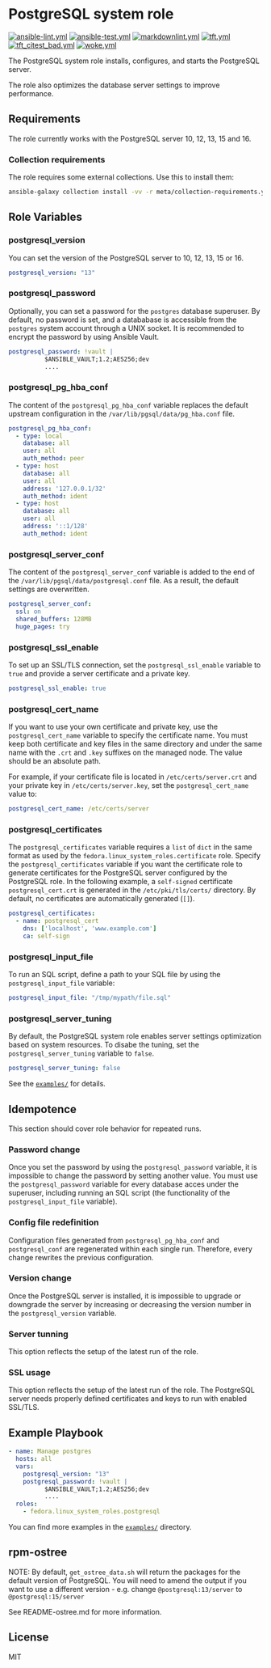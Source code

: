 # PostgreSQL system role

[![ansible-lint.yml](https://github.com/fedora.linux_system_roles.postgresql/actions/workflows/ansible-lint.yml/badge.svg)](https://github.com/fedora.linux_system_roles.postgresql/actions/workflows/ansible-lint.yml) [![ansible-test.yml](https://github.com/fedora.linux_system_roles.postgresql/actions/workflows/ansible-test.yml/badge.svg)](https://github.com/fedora.linux_system_roles.postgresql/actions/workflows/ansible-test.yml) [![markdownlint.yml](https://github.com/fedora.linux_system_roles.postgresql/actions/workflows/markdownlint.yml/badge.svg)](https://github.com/fedora.linux_system_roles.postgresql/actions/workflows/markdownlint.yml) [![tft.yml](https://github.com/fedora.linux_system_roles.postgresql/actions/workflows/tft.yml/badge.svg)](https://github.com/fedora.linux_system_roles.postgresql/actions/workflows/tft.yml) [![tft_citest_bad.yml](https://github.com/fedora.linux_system_roles.postgresql/actions/workflows/tft_citest_bad.yml/badge.svg)](https://github.com/fedora.linux_system_roles.postgresql/actions/workflows/tft_citest_bad.yml) [![woke.yml](https://github.com/fedora.linux_system_roles.postgresql/actions/workflows/woke.yml/badge.svg)](https://github.com/fedora.linux_system_roles.postgresql/actions/workflows/woke.yml)

The PostgreSQL system role installs, configures, and starts the PostgreSQL
server.

The role also optimizes the database server settings to improve performance.

## Requirements

The role currently works with the PostgreSQL server 10, 12, 13, 15 and 16.

### Collection requirements

The role requires some external collections.  Use this to install them:

```bash
ansible-galaxy collection install -vv -r meta/collection-requirements.yml
```

## Role Variables

### postgresql_version

You can set the version of the PostgreSQL server to 10, 12, 13, 15 or 16.

```yaml
postgresql_version: "13"
```

### postgresql_password

Optionally, you can set a password for the `postgres` database superuser.
By default, no password is set, and a datababase is accessible from the
`postgres` system account through a UNIX socket. It is recommended to encrypt
the password by using Ansible Vault.

```yaml
postgresql_password: !vault |
          $ANSIBLE_VAULT;1.2;AES256;dev
          ....
```

### postgresql_pg_hba_conf

The content of the `postgresql_pg_hba_conf` variable replaces the default
upstream configuration in the `/var/lib/pgsql/data/pg_hba.conf` file.

```yaml
postgresql_pg_hba_conf:
  - type: local
    database: all
    user: all
    auth_method: peer
  - type: host
    database: all
    user: all
    address: '127.0.0.1/32'
    auth_method: ident
  - type: host
    database: all
    user: all
    address: '::1/128'
    auth_method: ident
```

### postgresql_server_conf

The content of the `postgresql_server_conf` variable is added to the end of
the `/var/lib/pgsql/data/postgresql.conf` file. As a result, the default
settings are overwritten.

```yaml
postgresql_server_conf:
  ssl: on
  shared_buffers: 128MB
  huge_pages: try
```

### postgresql_ssl_enable

To set up an SSL/TLS connection, set the `postgresql_ssl_enable` variable to
`true`  and provide a server certificate and a private key.

```yaml
postgresql_ssl_enable: true
```

### postgresql_cert_name

If you want to use your own certificate and private key, use the
`postgresql_cert_name` variable to specify the certificate name. You must keep
both certificate and key files in the same directory and under the same name
with the `.crt` and `.key` suffixes on the managed node. The value should be an
absolute path.

For example, if your certificate file is located in `/etc/certs/server.crt` and
your private key in `/etc/certs/server.key`, set the `postgresql_cert_name`
value to:

```yaml
postgresql_cert_name: /etc/certs/server
```

### postgresql_certificates

The `postgresql_certificates` variable requires a `list` of `dict` in the same
format as used by the `fedora.linux_system_roles.certificate` role. Specify the
`postgresql_certificates` variable if you want the certificate role to generate
certificates for the PostgreSQL server configured by the PostgreSQL role.
In the following example, a `self-signed` certificate `postgresql_cert.crt` is
generated in the `/etc/pki/tls/certs/` directory. By default, no certificates
are automatically generated (`[]`).

```yaml
postgresql_certificates:
  - name: postgresql_cert
    dns: ['localhost', 'www.example.com']
    ca: self-sign
```

### postgresql_input_file

To run an SQL script, define a path to your SQL file by using the
`postgresql_input_file` variable:

```yaml
postgresql_input_file: "/tmp/mypath/file.sql"
```

### postgresql_server_tuning

By default, the PostgreSQL system role enables server settings optimization
based on system resources. To disabe the tuning, set the
`postgresql_server_tuning` variable to `false`.

```yaml
postgresql_server_tuning: false
```

See the [`examples/`](examples) for details.

## Idempotence

This section should cover role behavior for repeated runs.

### Password change

Once you set the password by using the `postgresql_password` variable, it is
impossible to change the password by setting another value. You must use the
`postgresql_password` variable for every database acces under the superuser,
including running an SQL script (the functionality of the
`postgresql_input_file` variable).

### Config file redefinition

Configuration files generated from `postgresql_pg_hba_conf` and `postgresql_conf`
are regenerated within each single run. Therefore, every change rewrites the
previous configuration.

### Version change

Once the PostgreSQL server is installed, it is impossible to upgrade or
downgrade the server by increasing or decreasing the version number in the
`postgresql_version` variable.

### Server tunning

This option reflects the setup of the latest run of the role.

### SSL usage

This option reflects the setup of the latest run of the role. The PostgreSQL
server needs properly defined certificates and keys to run with enabled SSL/TLS.

## Example Playbook

```yaml
- name: Manage postgres
  hosts: all
  vars:
    postgresql_version: "13"
    postgresql_password: !vault |
          $ANSIBLE_VAULT;1.2;AES256;dev
          ....
  roles:
    - fedora.linux_system_roles.postgresql
```

You can find more examples in the [`examples/`](examples) directory.

## rpm-ostree

NOTE: By default, `get_ostree_data.sh` will return the packages for the default
version of PostgreSQL.  You will need to amend the output if you want to use a
different version - e.g. change `@postgresql:13/server` to
`@postgresql:15/server`

See README-ostree.md for more information.

## License

MIT
